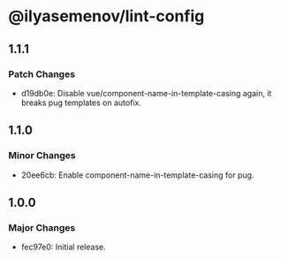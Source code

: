 # @ilyasemenov/lint-config

## 1.1.1

### Patch Changes

- d19db0e: Disable vue/component-name-in-template-casing again, it breaks pug templates on autofix.

## 1.1.0

### Minor Changes

- 20ee6cb: Enable component-name-in-template-casing for pug.

## 1.0.0

### Major Changes

- fec97e0: Initial release.
